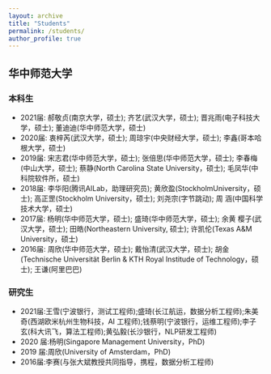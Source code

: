 ```yaml
---
layout: archive
title: "Students"
permalink: /students/
author_profile: true
---
```


## 华中师范大学
### 本科生

- 2021届: 郝敬贞(南京大学，硕士); 齐艺(武汉大学，硕士); 晋兆雨(电子科技大学，硕士); 董迪迪(华中师范大学，硕士)
- 2020届: 衷梓芮(武汉大学，硕士); 周琼宇(中央财经大学，硕士); 李鑫(哥本哈根大学，硕士)
- 2019届: 宋志君(华中师范大学，硕士); 张倍思(华中师范大学，硕士); 李春梅(中山大学，硕士); 蔡静(North Carolina State University，硕士); 毛凤华(中科院软件所，硕士)
- 2018届: 李华阳(腾讯AILab，助理研究员); 黄欣盈(StockholmUniversity，硕士); 高正罡(Stockholm University，硕士); 刘尧宗(字节跳动); 周 涵(中国科学技术大学，硕士)
- 2017届: 杨明(华中师范大学，硕士); 盛琦(华中师范大学，硕士); 余黄 樱子(武汉大学，硕士); 田皓(Northeastern University, 硕士); 许凯伦(Texas A&M University，硕士)
- 2016届: 周欣(华中师范大学，硕士); 戴怡清(武汉大学，硕士); 胡金 (Technische Universität Berlin & KTH Royal Institude of Technology，硕士); 王谦(阿里巴巴)

### 研究生

- 2021届:王雪(宁波银行，测试工程师);盛琦(长江航运，数据分析工程师);朱美奇(西湖欧米杭州生物科技，AI 工程师);钱蔡明(宁波银行，运维工程师);李子玄(科大讯飞，算法工程师);黄弘毅(长沙银行，NLP研发工程师)
- 2020 届:杨明(Singapore Management University，PhD)
- 2019 届:周欣(University of Amsterdam，PhD)
-  2016届:李赛(与张大斌教授共同指导，携程，数据分析工程师)
